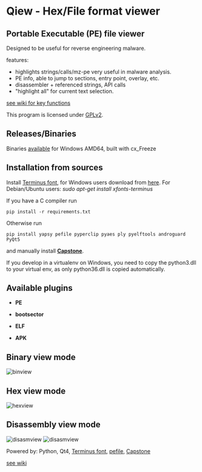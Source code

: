 # Qiew - Hex/File format viewer

## Portable Executable (PE) file viewer
Designed to be useful for reverse engineering malware.

features:
  * highlights strings/calls/mz-pe very useful in malware analysis.
  * PE info, able to jump to sections, entry point, overlay, etc.
  * disassembler + referenced strings, API calls
  * "highlight all" for current text selection.

[see wiki for key functions](https://github.com/mtivadar/qiew/wiki)

This program is licensed under [GPLv2](http://www.gnu.org/licenses/gpl-2.0.en.html).

## Releases/Binaries
Binaries [available](https://github.com/mtivadar/qiew/releases) for Windows AMD64, built with cx_Freeze

## Installation from sources
Install [Terminus font](http://terminus-font.sourceforge.net/), for Windows users download from [here](http://sourceforge.net/projects/terminus-font/files/terminus-font-4.40/terminus-font-4.40.exe/download). For Debian/Ubuntu users: _sudo apt-get install xfonts-terminus_

If you have a C compiler run 
```
pip install -r requirements.txt
``` 

Otherwise run
```
pip install yapsy pefile pyperclip pyaes ply pyelftools androguard PyQt5
```
and manually install [**Capstone**](http://www.capstone-engine.org/documentation.html).

If you develop in a virtualenv on Windows, you need to copy the python3.dll to your virtual env, as only python36.dll is copied automatically.

## Available plugins
  * **PE**
 
  * **bootsector**

  * **ELF**
  
  * **APK**
  
## Binary view mode
![binview](https://github.com/mtivadar/qiew/blob/master/wiki/binview.png)
## Hex view mode
![hexview](https://github.com/mtivadar/qiew/blob/master/wiki/hexview.png)
## Disassembly view mode
![disasmview](https://github.com/mtivadar/qiew/blob/master/wiki/disasmview.png)
![disasmview](https://github.com/mtivadar/qiew/blob/master/wiki/disasmview2.png)

Powered by: Python, Qt4, [Terminus font](http://terminus-font.sourceforge.net/), [pefile](https://github.com/erocarrera/pefil), [Capstone](http://www.capstone-engine.org/index.html)

[see wiki](https://github.com/mtivadar/qiew/wiki)
